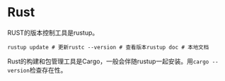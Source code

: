# Rust

RUST的版本控制工具是rustup。

```
rustup update # 更新rustc --version # 查看版本rustup doc # 本地文档
```

Rust的构建和包管理工具是Cargo，一般会伴随rustup一起安装。用`cargo --version`检查存在性。
